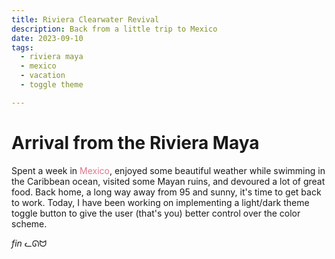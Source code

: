 ```yaml
---
title: Riviera Clearwater Revival
description: Back from a little trip to Mexico
date: 2023-09-10
tags:
  - riviera maya
  - mexico
  - vacation
  - toggle theme

---
```


# Arrival from the Riviera Maya

Spent a week in <span style="color:#de768a">Mexico</span>, enjoyed some beautiful weather while swimming in the Caribbean ocean, visited some Mayan ruins, and devoured a lot of great food. Back home, a long way away from 95 and sunny, it's time to get back to work. Today, I have been working on implementing a light/dark theme toggle button to give the user (that's you) better control over the color scheme.

*fin* ᓚᘏᗢ